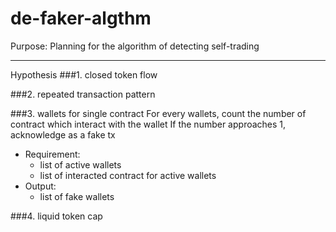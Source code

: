 # de-faker-algthm

Purpose: Planning for the algorithm of detecting self-trading

***

Hypothesis
###1. closed token flow

###2. repeated transaction pattern

###3. wallets for single contract
For every wallets, count the number of contract which interact with the wallet
If the number approaches 1, acknowledge as a fake tx
* Requirement:
  - list of active wallets
  - list of interacted contract for active wallets
* Output:
  - list of fake wallets

###4. liquid token cap
